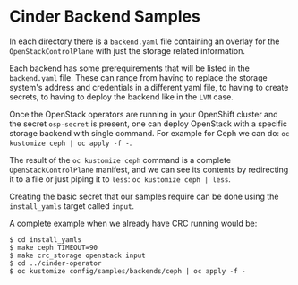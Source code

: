 # Cinder Backend Samples

In each directory there is a `backend.yaml` file containing an overlay for the
`OpenStackControlPlane` with just the storage related information.

Each backend has some prerequirements that will be listed in the `backend.yaml`
file.  These can range from having to replace the storage system's address and
credentials in a different yaml file, to having to create secrets, to having to
deploy the backend like in the `LVM` case.

Once the OpenStack operators are running in your OpenShift cluster and
the secret `osp-secret` is present, one can deploy OpenStack with a
specific storage backend with single command.  For example for Ceph we can do:
`oc kustomize ceph | oc apply -f -`.

The result of the `oc kustomize ceph` command is a complete
`OpenStackControlPlane` manifest, and we can see its contents by redirecting it
to a file or just piping it to `less`: `oc kustomize ceph | less`.

Creating the basic secret that our samples require can be done using the
`install_yamls` target called `input`.

A complete example when we already have CRC running would be:

```
$ cd install_yamls
$ make ceph TIMEOUT=90
$ make crc_storage openstack input
$ cd ../cinder-operator
$ oc kustomize config/samples/backends/ceph | oc apply -f -
```
